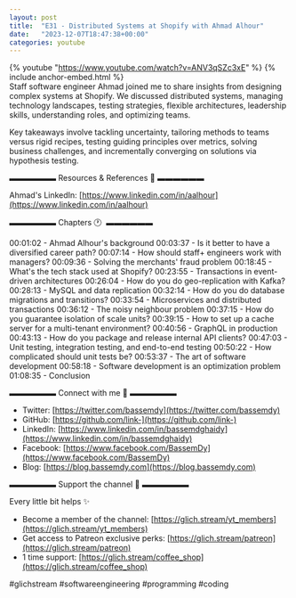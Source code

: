 ```yaml
---
layout: post
title:  "E31 - Distributed Systems at Shopify with Ahmad Alhour"
date:   "2023-12-07T18:47:38+00:00"
categories: youtube
---
```

{% youtube  "https://www.youtube.com/watch?v=ANV3qSZc3xE" %}
{% include anchor-embed.html %}
<br />
Staff software engineer Ahmad joined me to share insights from designing complex systems at Shopify. We discussed distributed systems, managing technology landscapes, testing strategies, flexible architectures, leadership skills, understanding roles, and optimizing teams.

Key takeaways involve tackling uncertainty, tailoring methods to teams versus rigid recipes, testing guiding principles over metrics, solving business challenges, and incrementally converging on solutions via hypothesis testing.

▬▬▬▬▬▬ Resources &amp; References 📕 ▬▬▬▬▬▬

Ahmad's LinkedIn: [https://www.linkedin.com/in/aalhour](https://www.linkedin.com/in/aalhour)

▬▬▬▬▬▬ Chapters 🕐  ▬▬▬▬▬▬

00:01:02 - Ahmad Alhour's background
00:03:37 - Is it better to have a diversified career path?
00:07:14 - How should staff+ engineers work with managers?
00:09:36 - Solving the merchants' fraud problem
00:18:45 - What's the tech stack used at Shopify?
00:23:55 - Transactions in event-driven architectures
00:26:04 - How do you do geo-replication with Kafka?
00:28:13 - MySQL and data replication
00:32:14 - How do you do database migrations and transitions?
00:33:54 - Microservices and distributed transactions
00:36:12 - The noisy neighbour problem
00:37:15 - How do you guarantee isolation of scale units?
00:39:15 - How to set up a cache server for a multi-tenant environment?
00:40:56 - GraphQL in production
00:43:13 - How do you package and release internal API clients?
00:47:03 - Unit testing, integration testing, and end-to-end testing
00:50:22 - How complicated should unit tests be?
00:53:37 - The art of software development
00:58:18 - Software development is an optimization problem
01:08:35 - Conclusion

▬▬▬▬▬▬ Connect with me 👋 ▬▬▬▬▬▬

- Twitter: [https://twitter.com/bassemdy](https://twitter.com/bassemdy)
- GitHub: [https://github.com/link-](https://github.com/link-)
- LinkedIn: [https://www.linkedin.com/in/bassemdghaidy](https://www.linkedin.com/in/bassemdghaidy)
- Facebook: [https://www.facebook.com/BassemDy](https://www.facebook.com/BassemDy)
- Blog: [https://blog.bassemdy.com](https://blog.bassemdy.com)

▬▬▬▬▬▬ Support the channel 💜 ▬▬▬▬▬▬

Every little bit helps ✨
- Become a member of the channel: [https://glich.stream/yt_members](https://glich.stream/yt_members)
- Get access to Patreon exclusive perks: [https://glich.stream/patreon](https://glich.stream/patreon)
- 1 time support: [https://glich.stream/coffee_shop](https://glich.stream/coffee_shop)

#glichstream #softwareengineering #programming #coding
